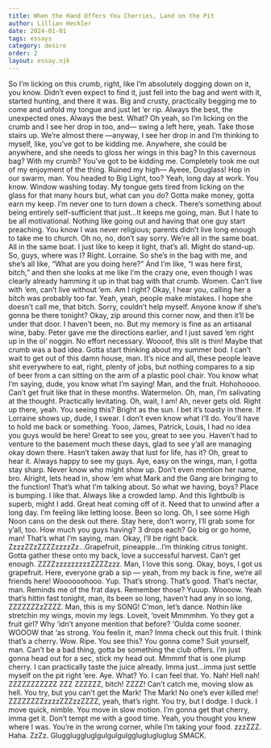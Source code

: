 ```yaml
---
title: When the Hand Offers You Cherries, Land on the Pit
author: Lillian Heckler
date: 2024-01-01
tags: essays
category: desire
order: 2
layout: essay.njk
---
```


So I’m licking on this crumb, right, like I’m absolutely dogging down on it, you know. Didn’t even expect to find it, just fell into the bag and went with it, started hunting, and there it was. Big and crusty,  practically begging me to come and unfold my tongue and just let ‘er rip. Always the best, the unexpected ones. Always the best. What? Oh yeah, so I’m licking on the crumb and I see her drop in too, and— swing a left here, yeah. Take those stairs up. We’re almost there —anyway, I see her drop in and I’m thinking to myself, like, you’ve got to be kidding me. Anywhere, she could be anywhere, and she needs to gloss her wings in this bag? In this cavernous bag? With my crumb? You’ve got to be kidding me. Completely took me out of my enjoyment of the thing. Ruined my high—
Ayeee, Douglass! Hop in our swarm, man. You headed to Big Light, too? Yeah, long day at work. You know. Window washing today. My tongue gets tired from licking on the glass for that many hours but, what can you do? Gotta make money, gotta earn my keep. I’m never one to turn down a check. There’s something about being entirely self-sufficient that just…It keeps me going, man. But I hate to be all motivational. Nothing like going out and having that one guy start preaching. You know I was never religious; parents didn’t live long enough to take me to church. Oh no, no, don’t say sorry. We’re all in the same boat. All in the same boat. I just like to keep it light, that’s all. Might do stand-up.
So, guys, where was I? Right. Lorraine. So she’s in the bag with me, and she’s all like, “What are you doing here?” And I’m like, “I was here first, bitch,” and then she looks at me like I’m the crazy one, even though I was clearly already hamming it up in that bag with that crumb. Women. Can’t live with ‘em, can’t live without ‘em. Am I right? Okay, I hear you, calling her a bitch was probably too far. Yeah, yeah, people make mistakes. I hope she doesn’t call me, that bitch. Sorry, couldn’t help myself. Anyone know if she’s gonna be there tonight?
Okay, zip around this corner now, and then it’ll be under that door. I haven’t been, no. But my memory is fine as an artisanal wine, baby. Peter gave me the directions earlier, and I just saved ‘em right up in the ol’ noggin. No effort necessary. 
Woooof, this slit is thin! Maybe that crumb was a bad idea. Gotta start thinking about my summer bod. I can’t wait to get out of this damn house, man. It’s nice and all, these people leave shit everywhere to eat, right, plenty of jobs, but nothing compares to a sip of beer from a can sitting on the arm of a plastic pool chair. You know what I’m saying, dude, you know what I’m saying! Man, and the fruit. Hohohoooo. Can’t get fruit like that in these months. Watermelon. Oh, man, I’m salivating at the thought. Practically levitating. Oh, wait, I am! Ah, never gets old. Right up there, yeah. You seeing this? Bright as the sun. I bet it’s toasty in there. If Lorraine shows up, dude, I swear. I don’t even know what I’ll do. You’ll have to hold me back or something. 
Yooo, James, Patrick, Louis, I had no idea you guys would be here! Great to see you, great to see you. Haven’t had to venture to the basement much these days, glad to see y’all are managing okay down there. Hasn’t taken away that lust for life, has it? Oh, great to hear it. Always happy to see my guys. Aye, easy on the wings, man, I gotta stay sharp. Never know who might show up. Don’t even mention her name, bro. Alright, lets head in, show ‘em what Mark and the Gang are bringing to the function! That’s what I’m talking about.
So what we having, boys? Place is bumping. I like that. Always like a crowded lamp. And this lightbulb is superb, might I add. Great heat coming off of it. Need that to unwind after a long day. I’m feeling like letting loose. Been so long. Oh, I see some High Noon cans on the desk out there. Stay here, don’t worry, I’ll grab some for y’all, too. How much you guys having? 3 drops each? Go big or go home, man! That’s what I’m saying, man. Okay, I’ll be right back.
ZzzzZZzZZZZzzzzZz…Grapefruit, pineapple…I’m thinking citrus tonight. Gotta gather these onto my back, love a successful harvest. Can’t get enough. ZZZZzzzzzzzzzZZZZzzz. Man, I love this song.
Okay, boys, I got us grapefruit. Here, everyone grab a sip — yeah, from my back is fine, we’re all friends here! Woooooohooo. Yup. That’s strong. That’s good. That’s nectar, man. Reminds me of the frat days. Remember those? Yuuup. Woooow. Yeah that’s hittin fast tonight, man, its been so long, haven’t had any in so long, ZZZZZZZzZZZZ. Man, this is my SONG! C’mon, let’s dance.
Nothin like stretchin my wings, movin my legs. Loveit, ‘oveit Mmmmhm. Yo they got a fruit girl? Why ‘idn’t anyone mention that before? ‘Oulda come sooner. WOOOW that ‘as strong. You feelin it, man? Imma check out this fruit. I think that’s a cherry. Wow. Ripe. You see this? You gonna come? Suit yourself, man. Can’t be a bad thing, gotta be something the club offers. I’m just gonna head out for a sec, stick my head out. 
Mmmmf that is one plump cherry. I can practically taste the juice already. Imma just…imma just settle myself on the pit right ‘ere. Aye. What? Yo. I can feel that. Yo. Nah! Hell nah! ZZZZZZZZZZZ ZZZ ZZZZZZ, bitch! ZZZZ! Can’t catch me, moving slow as hell. You try, but you can’t get the Mark! The Mark! No one’s ever killed me! ZZZZZZZZzzzzZZZzzZZZZ, yeah, that’s right. You try, but I dodge. I duck. I move quick, nimble. You move in slow motion. I’m gonna get that cherry, imma get it. Don’t tempt me with a good time. Yeah, you thought you knew where I was. You’re in the wrong corner, while I’m taking your food. zzzZZZ. Haha. ZzZz. Gluggluggluglgulgulgulggluglugluglug SMACK.

